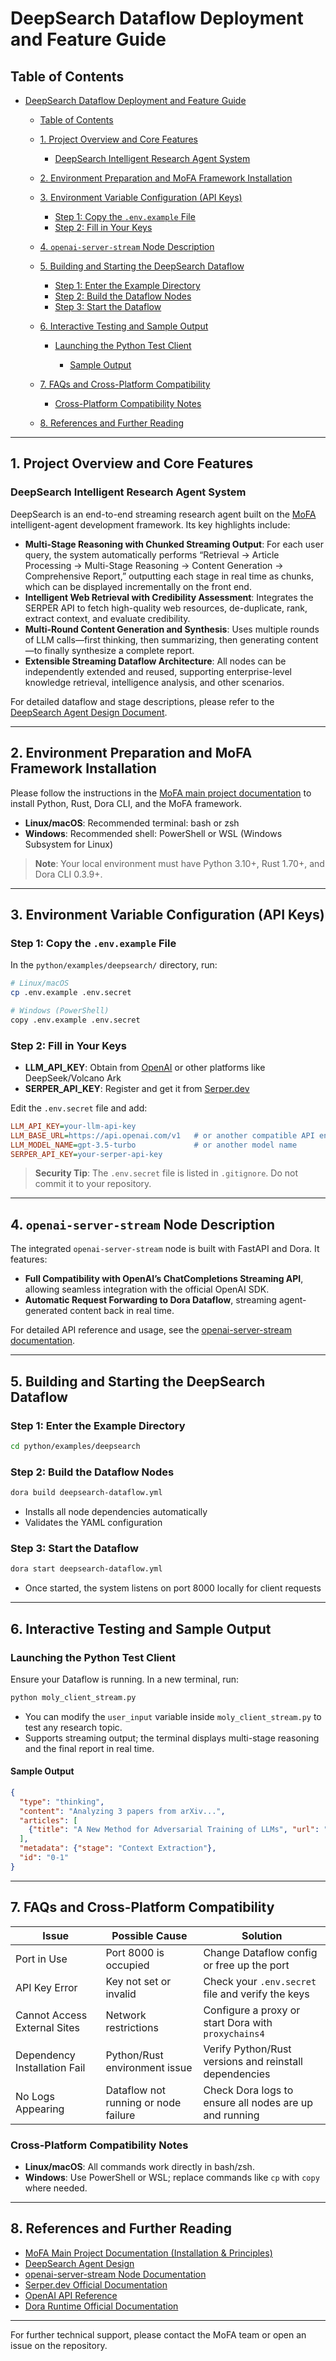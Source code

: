 
# DeepSearch Dataflow Deployment and Feature Guide

## Table of Contents

* [DeepSearch Dataflow Deployment and Feature Guide](#deepsearch-dataflow-deployment-and-feature-guide)

  * [Table of Contents](#table-of-contents)
  * [1. Project Overview and Core Features](#1-project-overview-and-core-features)

    * [DeepSearch Intelligent Research Agent System](#deepsearch-intelligent-research-agent-system)
  * [2. Environment Preparation and MoFA Framework Installation](#2-environment-preparation-and-mofa-framework-installation)
  * [3. Environment Variable Configuration (API Keys)](#3-environment-variable-configuration-api-keys)

    * [Step 1: Copy the `.env.example` File](#step-1-copy-the-envexample-file)
    * [Step 2: Fill in Your Keys](#step-2-fill-in-your-keys)
  * [4. `openai-server-stream` Node Description](#4-openai-server-stream-node-description)
  * [5. Building and Starting the DeepSearch Dataflow](#5-building-and-starting-the-deepsearch-dataflow)

    * [Step 1: Enter the Example Directory](#step-1-enter-the-example-directory)
    * [Step 2: Build the Dataflow Nodes](#step-2-build-the-dataflow-nodes)
    * [Step 3: Start the Dataflow](#step-3-start-the-dataflow)
  * [6. Interactive Testing and Sample Output](#6-interactive-testing-and-sample-output)

    * [Launching the Python Test Client](#launching-the-python-test-client)

      * [Sample Output](#sample-output)
  * [7. FAQs and Cross-Platform Compatibility](#7-faqs-and-cross-platform-compatibility)

    * [Cross-Platform Compatibility Notes](#cross-platform-compatibility-notes)
  * [8. References and Further Reading](#8-references-and-further-reading)

---

## 1. Project Overview and Core Features

### DeepSearch Intelligent Research Agent System

DeepSearch is an end-to-end streaming research agent built on the [MoFA](../../README.md) intelligent-agent development framework. Its key highlights include:

* **Multi-Stage Reasoning with Chunked Streaming Output**: For each user query, the system automatically performs “Retrieval → Article Processing → Multi-Stage Reasoning → Content Generation → Comprehensive Report,” outputting each stage in real time as chunks, which can be displayed incrementally on the front end.
* **Intelligent Web Retrieval with Credibility Assessment**: Integrates the SERPER API to fetch high-quality web resources, de-duplicate, rank, extract context, and evaluate credibility.
* **Multi-Round Content Generation and Synthesis**: Uses multiple rounds of LLM calls—first thinking, then summarizing, then generating content—to finally synthesize a complete report.
* **Extensible Streaming Dataflow Architecture**: All nodes can be independently extended and reused, supporting enterprise-level knowledge retrieval, intelligence analysis, and other scenarios.

For detailed dataflow and stage descriptions, please refer to the [DeepSearch Agent Design Document](../../agent-hub/deep-search/README.md).

---

## 2. Environment Preparation and MoFA Framework Installation

Please follow the instructions in the [MoFA main project documentation](../../README.md) to install Python, Rust, Dora CLI, and the MoFA framework.

* **Linux/macOS**: Recommended terminal: bash or zsh
* **Windows**: Recommended shell: PowerShell or WSL (Windows Subsystem for Linux)

> **Note**: Your local environment must have Python 3.10+, Rust 1.70+, and Dora CLI 0.3.9+.

---

## 3. Environment Variable Configuration (API Keys)

### Step 1: Copy the `.env.example` File

In the `python/examples/deepsearch/` directory, run:

```bash
# Linux/macOS
cp .env.example .env.secret

# Windows (PowerShell)
copy .env.example .env.secret
```

### Step 2: Fill in Your Keys

* **LLM\_API\_KEY**: Obtain from [OpenAI](https://platform.openai.com/account/api-keys) or other platforms like DeepSeek/Volcano Ark
* **SERPER\_API\_KEY**: Register and get it from [Serper.dev](https://serper.dev/)

Edit the `.env.secret` file and add:

```ini
LLM_API_KEY=your-llm-api-key
LLM_BASE_URL=https://api.openai.com/v1   # or another compatible API endpoint
LLM_MODEL_NAME=gpt-3.5-turbo             # or another model name
SERPER_API_KEY=your-serper-api-key
```

> **Security Tip**: The `.env.secret` file is listed in `.gitignore`. Do not commit it to your repository.

---

## 4. `openai-server-stream` Node Description

The integrated `openai-server-stream` node is built with FastAPI and Dora. It features:

* **Full Compatibility with OpenAI’s ChatCompletions Streaming API**, allowing seamless integration with the official OpenAI SDK.
* **Automatic Request Forwarding to Dora Dataflow**, streaming agent-generated content back in real time.

For detailed API reference and usage, see the [openai-server-stream documentation](../../node-hub/openai-server-stream/README.md).

---

## 5. Building and Starting the DeepSearch Dataflow

### Step 1: Enter the Example Directory

```bash
cd python/examples/deepsearch
```

### Step 2: Build the Dataflow Nodes

```bash
dora build deepsearch-dataflow.yml
```

* Installs all node dependencies automatically
* Validates the YAML configuration

### Step 3: Start the Dataflow

```bash
dora start deepsearch-dataflow.yml
```

* Once started, the system listens on port 8000 locally for client requests

---

## 6. Interactive Testing and Sample Output

### Launching the Python Test Client

Ensure your Dataflow is running. In a new terminal, run:

```bash
python moly_client_stream.py
```

* You can modify the `user_input` variable inside `moly_client_stream.py` to test any research topic.
* Supports streaming output; the terminal displays multi-stage reasoning and the final report in real time.

#### Sample Output

```json
{
  "type": "thinking",
  "content": "Analyzing 3 papers from arXiv...",
  "articles": [
    {"title": "A New Method for Adversarial Training of LLMs", "url": "https://arxiv.org/abs/2405.12345", "relevance": 0.95}
  ],
  "metadata": {"stage": "Context Extraction"},
  "id": "0-1"
}
```

---

## 7. FAQs and Cross-Platform Compatibility

| Issue                        | Possible Cause                       | Solution                                               |
| ---------------------------- | ------------------------------------ | ------------------------------------------------------ |
| Port in Use                  | Port 8000 is occupied                | Change Dataflow config or free up the port             |
| API Key Error                | Key not set or invalid               | Check your `.env.secret` file and verify the keys      |
| Cannot Access External Sites | Network restrictions                 | Configure a proxy or start Dora with `proxychains4`    |
| Dependency Installation Fail | Python/Rust environment issue        | Verify Python/Rust versions and reinstall dependencies |
| No Logs Appearing            | Dataflow not running or node failure | Check Dora logs to ensure all nodes are up and running |

### Cross-Platform Compatibility Notes

* **Linux/macOS**: All commands work directly in bash/zsh.
* **Windows**: Use PowerShell or WSL; replace commands like `cp` with `copy` where needed.

---

## 8. References and Further Reading

* [MoFA Main Project Documentation (Installation & Principles)](../README.md)
* [DeepSearch Agent Design](../../agent-hub/deep-search/README.md)
* [openai-server-stream Node Documentation](../../node-hub/openai-server-stream/README.md)
* [Serper.dev Official Documentation](https://serper.dev/)
* [OpenAI API Reference](https://platform.openai.com/docs/api-reference)
* [Dora Runtime Official Documentation](https://dora-rs.ai/)

---

For further technical support, please contact the MoFA team or open an issue on the repository.
